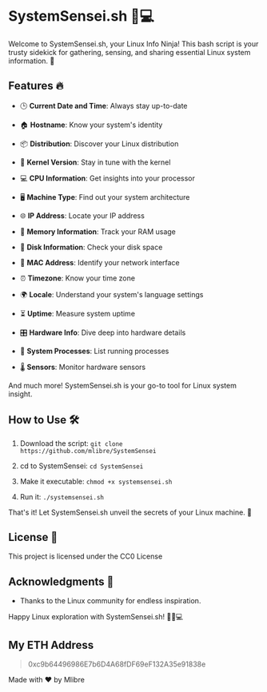 # SystemSensei.sh 🐧💻

Welcome to SystemSensei.sh, your Linux Info Ninja! This bash script is your trusty sidekick for gathering, sensing, and sharing essential Linux system information. 🚀

## Features 🔥

- 🕒 **Current Date and Time**: Always stay up-to-date

- 🏠 **Hostname**: Know your system's identity

- 📦 **Distribution**: Discover your Linux distribution

- 🐧 **Kernel Version**: Stay in tune with the kernel

- 💻 **CPU Information**: Get insights into your processor

- 🖥️ **Machine Type**: Find out your system architecture

- 🌐 **IP Address**: Locate your IP address

- 🧠 **Memory Information**: Track your RAM usage

- 💾 **Disk Information**: Check your disk space

- 📶 **MAC Address**: Identify your network interface

- ⏰ **Timezone**: Know your time zone

- 🌍 **Locale**: Understand your system's language settings

- ⏳ **Uptime**: Measure system uptime

- 🎛️ **Hardware Info**: Dive deep into hardware details

- 📃 **System Processes**: List running processes

- 🌡️ **Sensors**: Monitor hardware sensors

And much more! SystemSensei.sh is your go-to tool for Linux system insight.

## How to Use 🛠️

1. Download the script: `git clone https://github.com/mlibre/SystemSensei`

2. cd to SystemSensei: `cd SystemSensei`

3. Make it executable: `chmod +x systemsensei.sh`

4. Run it: `./systemsensei.sh`

That's it! Let SystemSensei.sh unveil the secrets of your Linux machine. 🥋

## License 📜

This project is licensed under the CC0 License

## Acknowledgments 🙏

- Thanks to the Linux community for endless inspiration.

Happy Linux exploration with SystemSensei.sh! 🚀🐧💻

## My ETH Address

> 0xc9b64496986E7b6D4A68fDF69eF132A35e91838e

Made with ❤️ by Mlibre

